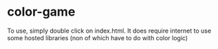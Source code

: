 # color-game

To use, simply double click on index.html. It does require internet to use some hosted libraries (non of which have to do with color logic)
